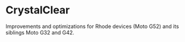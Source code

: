 # CrystalClear
Improvements and optimizations for Rhode devices (Moto G52) and its siblings Moto G32 and G42.
